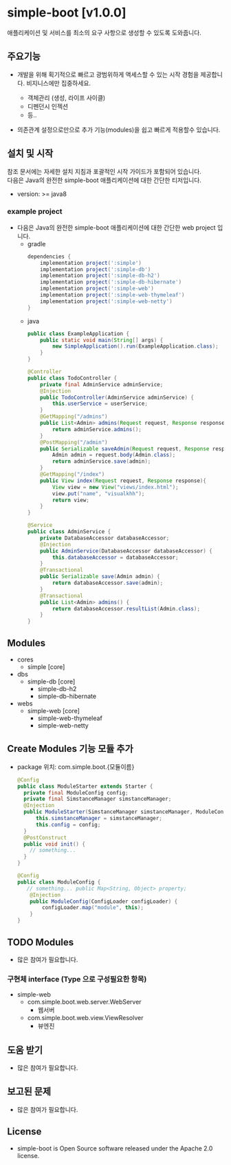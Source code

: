 simple-boot  [v1.0.0]
===========

애플리케이션 및 서비스를 최소의 요구 사항으로 생성할 수 있도록 도와줍니다.


## 주요기능
* 개발을 위해 획기적으로 빠르고 광범위하게 액세스할 수 있는 시작 경험을 제공합니다. 비지니스에만 집중하세요.
  * 객체관리 (생성, 라이프 사이클)
  * 디펜던시 인젝션
  * 등..
  
* 의존관계 설정으로만으로 추가 기능(modules)을 쉽고 빠르게 적용할수 있습니다.

## 설치 및 시작
참조 문서에는 자세한 설치 지침과 포괄적인 시작 가이드가 포함되어 있습니다.  
다음은 Java의 완전한 simple-boot 애플리케이션에 대한 간단한 티저입니다.
* version: >= java8


### example project
* 다음은 Java의 완전한 simple-boot 애플리케이션에 대한 간단한 web project 입니다.
  * gradle
    ```groovy
    dependencies {
        implementation project(':simple')
        implementation project(':simple-db')
        implementation project(':simple-db-h2')
        implementation project(':simple-db-hibernate')
        implementation project(':simple-web')
        implementation project(':simple-web-thymeleaf')
        implementation project(':simple-web-netty')
    }
    ```
  * java
    ```java
    public class ExampleApplication {
        public static void main(String[] args) {
            new SimpleApplication().run(ExampleApplication.class);
        }
    }
    ```
    ```java
    @Controller
    public class TodoController {
        private final AdminService adminService;
        @Injection
        public TodoController(AdminService adminService) {
            this.userService = userService;
        }
        @GetMapping("/admins")
        public List<Admin> admins(Request request, Response response){
            return adminService.admins();
        }
        @PostMapping("/admin")
        public Serializable saveAdmin(Request request, Response response) throws ProcessingException {
            Admin admin = request.body(Admin.class);
            return adminService.save(admin);
        }
        @GetMapping("/index")
        public View index(Request request, Response response){
            View view = new View("views/index.html");
            view.put("name", "visualkhh");
            return view;
        }
    }
    ```
    ```java
    @Service
    public class AdminService {
        private DatabaseAccessor databaseAccessor;
        @Injection
        public AdminService(DatabaseAccessor databaseAccessor) {
            this.databaseAccessor = databaseAccessor;
        }
        @Transactional
        public Serializable save(Admin admin) {
            return databaseAccessor.save(admin);
        }
        @Transactional
        public List<Admin> admins() {
            return databaseAccessor.resultList(Admin.class);
        }
    }
    ```

## Modules
* cores
  * simple [core]
* dbs
  * simple-db [core]
    * simple-db-h2
    * simple-db-hibernate
* webs
  * simple-web [core]
    * simple-web-thymeleaf
    * simple-web-netty
  

## Create Modules 기능 모듈 추가
- package 위치: com.simple.boot.{모듈이름}
  ```java
  @Config
  public class ModuleStarter extends Starter {
    private final ModuleConfig config;
    private final SimstanceManager simstanceManager;
    @Injection
    public ModuleStarter(SimstanceManager simstanceManager, ModuleConfig config) {
        this.simstanceManager = simstanceManager;
        this.config = config;
    }
    @PostConstruct
    public void init() {
      // something...
    }
  }
  ```
  ```java
  @Config
  public class ModuleConfig {
     // something... public Map<String, Object> property;
      @Injection
      public ModuleConfig(ConfigLoader configLoader) {
          configLoader.map("module", this);
      }
  }
  ```

## TODO Modules
* 많은 참여가 필요합니다.


### 구현체 interface (Type 으로 구성필요한 항목) 
* simple-web
  * com.simple.boot.web.server.WebServer
    * 웹서버
  * com.simple.boot.web.view.ViewResolver
    * 뷰엔진

## 도움 받기
* 많은 참여가 필요합니다.

## 보고된 문제
* 많은 참여가 필요합니다.

## License
* simple-boot is Open Source software released under the Apache 2.0 license.
